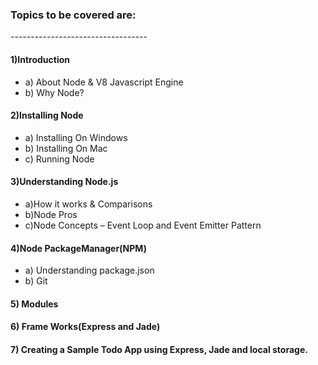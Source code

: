 <h3>Topics to be covered are:</h3>
----------------------------------
<h4>1)Introduction</h4>
<ul>
 <li> a) About Node & V8 Javascript Engine</li>
 <li>b) Why Node?</li>
</ul>

<h4>2)Installing Node</h4>
<ul>
<li> a) Installing On Windows</li>
<li> b) Installing On Mac</li>
<li> c) Running Node</li>
</ul> 

<h4>3)Understanding Node.js</h4>
<ul>
 <li>  a)How it works & Comparisons</li> 
 <li>  b)Node Pros</li>
 <li>  c)Node Concepts – Event Loop and Event Emitter Pattern</li>
</ul>

<h4>4)Node PackageManager(NPM)</h4>
<ul>
 <li>  a) Understanding package.json</li>
 <li> b) Git</li>
</ul>
  
<h4>5) Modules</h4>

<h4>6) Frame Works(Express and Jade)</h4>

<h4>7) Creating a Sample Todo App using Express, Jade and local storage.</h4>
 
